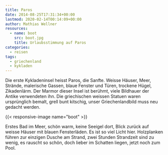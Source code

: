 ```yaml
---
title: Paros
date: 2014-08-25T17:31:34+00:00
lastmod: 2020-02-14T00:14:09+00:00
author: Mathias Wellner
resources:
  - name: boot
    src: boot.jpg
    title: Urlaubsstimmung auf Paros
categories:
  - reisen
tags:
  - griechenland
  - kykladen
---
```

Die erste Kykladeninsel heisst Paros, die Sanfte. Weisse Häuser, Meer, Strände, malerische Gassen, blaue Fenster und Türen, trockene Hügel, Zikadenlärm. Der Marmor dieser Insel ist berühmt, viele Bildhauer der Antike verwendeten ihn. Die griechischen weissen Statuen waren ursprünglich bemalt, grell bunt kitschig, unser Griechenlandbild muss neu gedacht werden. 
<!--more-->

{{< responsive-image name="boot" >}}

Erstes Bad im Meer, schön warm, keine Seeigel dort, Blick zurück auf weisse Häuser mit blauen Fensterläden. Es ist so viel Licht hier. Holzplanken führen zur einzigen Dusche am Strand, zwei Stunden Strandzeit sind zu wenig, es rauscht so schön, doch lieber im Schatten liegen, jetzt noch zum Pool.